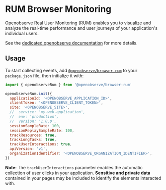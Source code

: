 # RUM Browser Monitoring

Openobserve Real User Monitoring (RUM) enables you to visualize and analyze the real-time performance and user journeys of your application's individual users.

See the [dedicated openobserve documentation][1] for more details.

## Usage

To start collecting events, add [`@openobserve/browser-rum`][2] to your `package.json` file, then initialize it with:

```javascript
import { openobserveRum } from '@openobserve/browser-rum'

openobserveRum.init({
  applicationId: '<OPENOBSERVE_APPLICATION_ID>',
  clientToken: '<OPENOBSERVE_CLIENT_TOKEN>',
  site: '<OPENOBSERVE_SITE>',
  //  service: 'my-web-application',
  //  env: 'production',
  //  version: '1.0.0',
  sessionSampleRate: 100,
  sessionReplaySampleRate: 100,
  trackResources: true,
  trackLongTasks: true,
  trackUserInteractions: true,
  apiVersion: 'v1',
  organizationIdentifier: '<OPENOBSERVE_ORGANIZATION_IDENTIFIER>',
})
```

**Note**: The `trackUserInteractions` parameter enables the automatic collection of user clicks in your application. **Sensitive and private data** contained in your pages may be included to identify the elements interacted with.

<!-- Note: all URLs should be absolute -->

[1]: https://docs.datadoghq.com/real_user_monitoring/browser
[2]: https://www.npmjs.com/package/@openobserve/browser-rum
